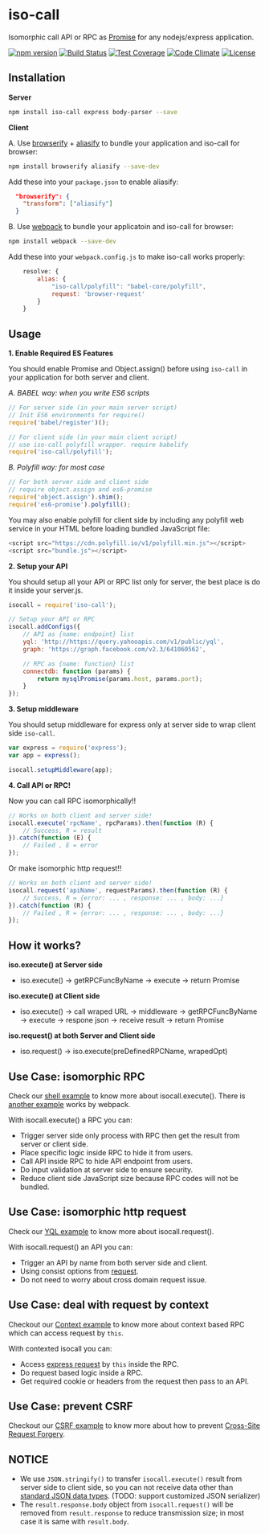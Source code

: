 iso-call
========

Isomorphic call API or RPC as <a href="https://developer.mozilla.org/en-US/docs/Web/JavaScript/Reference/Global_Objects/Promise">Promise</a> for any nodejs/express application.

[![npm version](https://img.shields.io/npm/v/iso-call.svg)](https://www.npmjs.org/package/iso-call) [![Build Status](https://travis-ci.org/zordius/iso-call.svg?branch=master)](https://travis-ci.org/zordius/iso-call) [![Test Coverage](https://codeclimate.com/github/zordius/iso-call/badges/coverage.svg)](https://codeclimate.com/github/zordius/iso-call) [![Code Climate](https://codeclimate.com/github/zordius/iso-call/badges/gpa.svg)](https://codeclimate.com/github/zordius/iso-call) [![License](https://img.shields.io/badge/license-MIT-green.svg)](LICENSE.txt)

Installation
------------

**Server**
```sh
npm install iso-call express body-parser --save
```

**Client**

A. Use <a href="https://github.com/substack/node-browserify">browserify</a> + <a href="https://github.com/benbria/aliasify">aliasify</a> to bundle your application and iso-call for browser:

```sh
npm install browserify aliasify --save-dev
```

Add these into your `package.json` to enable aliasify:

```json
  "browserify": {
    "transform": ["aliasify"]
  }
```

B. Use <a href="https://github.com/webpack/webpack">webpack</a> to bundle your applicatoin and iso-call for browser:

```sh
npm install webpack --save-dev
```

Add these into your `webpack.config.js` to make iso-call works properly:
```javascript
    resolve: {
        alias: {
            "iso-call/polyfill": "babel-core/polyfill",
            request: 'browser-request'
        }
    }
```

Usage
-----

**1. Enable Required ES Features**

You should enable Promise and Object.assign() before using `iso-call` in your application for both server and client.

*A. BABEL way: when you write ES6 scripts*

```javascript
// For server side (in your main server script)
// Init ES6 environments for require()
require('babel/register')();

// For client side (in your main client script)
// use iso-call polyfill wrapper. require babelify
require('iso-call/polyfill');
```

*B. Polyfill way: for most case*

```javascript
// For both server side and client side
// require object.assign and es6-promise
require('object.assign').shim();
require('es6-promise').polyfill();
```

You may also enable polyfill for client side by including any polyfill web service in your HTML before loading bundled JavaScript file:

```javascript
<script src="https://cdn.polyfill.io/v1/polyfill.min.js"></script>
<script src="bundle.js"></script>
```

**2. Setup your API**

You should setup all your API or RPC list only for server, the best place is do it inside your server.js.

```javascript
isocall = require('iso-call');

// Setup your API or RPC
isocall.addConfigs({
    // API as {name: endpoint} list
    yql: 'http://https://query.yahooapis.com/v1/public/yql',
    graph: 'https://graph.facebook.com/v2.3/641060562',

    // RPC as {name: function} list
    connectdb: function (params) {
        return mysqlPromise(params.host, params.port);
    }
});
```

**3. Setup middleware**

You should setup middleware for express only at server side to wrap client side `iso-call`.

```javascript
var express = require('express');
var app = express();

isocall.setupMiddleware(app);
```

**4. Call API or RPC!**

Now you can call RPC isomorphically!!

```javascript
// Works on both client and server side!
isocall.execute('rpcName', rpcParams).then(function (R) {
    // Success, R = result
}).catch(function (E) {
    // Failed , E = error
});
```

Or make isomorphic http request!!

```javascript
// Works on both client and server side!
isocall.request('apiName', requestParams).then(function (R) {
    // Success, R = {error: ... , response: ... , body: ...}
}).catch(function (R) {
    // Failed , R = {error: ... , response: ... , body: ...}
});
```

How it works?
-------------

**iso.execute() at Server side**
* iso.execute() -> getRPCFuncByName -> execute -> return Promise

**iso.execute() at Client side**
* iso.execute() -> call wraped URL -> middleware -> getRPCFuncByName -> execute -> respone json -> receive result -> return Promise

**iso.request() at both Server and Client side**
* iso.request() -> iso.execute(preDefinedRPCName, wrapedOpt)

Use Case: isomorphic RPC
------------------------

Check our <a href="examples/01-shell">shell example</a> to know more about isocall.execute(). There is <a href="examples/04-webpack">another example</a> works by webpack.

With isocall.execute() a RPC you can:

* Trigger server side only process with RPC then get the result from server or client side.
* Place specific logic inside RPC to hide it from users.
* Call API inside RPC to hide API endpoint from users.
* Do input validation at server side to ensure security.
* Reduce client side JavaScript size because RPC codes will not be bundled.

Use Case: isomorphic http request
---------------------------------

Check our <a href="examples/02-yql">YQL example</a> to know more about isocall.request().

With isocall.request() an API you can:

* Trigger an API by name from both server side and client.
* Using consist options from <a href="https://github.com/request/request">request</a>.
* Do not need to worry about cross domain request issue.

Use Case: deal with request by context
--------------------------------------

Checkout our <a href="examples/03-context">Context example</a> to know more about context based RPC which can access request by `this`.

With contexted isocall you can:

* Access <a href="http://expressjs.com/4x/api.html#req">express request<a/> by `this` inside the RPC.
* Do request based logic inside a RPC.
* Get required cookie or headers from the request then pass to an API.

Use Case: prevent CSRF
----------------------

Checkout our <a href="examples/05-csrf">CSRF example</a> to know more about how to prevent <a href="http://en.wikipedia.org/wiki/Cross-site_request_forgery">Cross-Site Request Forgery</a>.

NOTICE
------

* We use `JSON.stringify()` to transfer `isocall.execute()` result from server side to client side, so you can not receive data other than <a href="http://www.tutorialspoint.com/json/json_data_types.htm">standard JSON data types</a>. (TODO: support customized JSON serializer)
* The `result.response.body` object from `isocall.request()` will be removed from `result.response` to reduce transmission size; in most case it is same with `result.body`.
